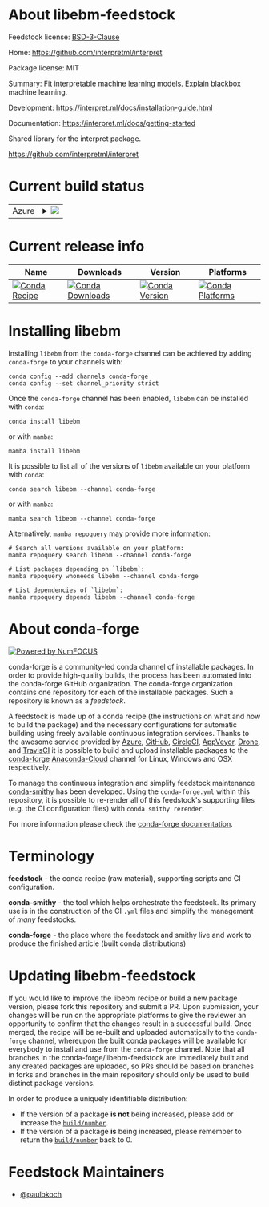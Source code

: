 About libebm-feedstock
======================

Feedstock license: [BSD-3-Clause](https://github.com/conda-forge/libebm-feedstock/blob/main/LICENSE.txt)

Home: https://github.com/interpretml/interpret

Package license: MIT

Summary: Fit interpretable machine learning models. Explain blackbox machine learning.

Development: https://interpret.ml/docs/installation-guide.html

Documentation: https://interpret.ml/docs/getting-started

Shared library for the interpret package.

https://github.com/interpretml/interpret


Current build status
====================


<table>
    
  <tr>
    <td>Azure</td>
    <td>
      <details>
        <summary>
          <a href="https://dev.azure.com/conda-forge/feedstock-builds/_build/latest?definitionId=18814&branchName=main">
            <img src="https://dev.azure.com/conda-forge/feedstock-builds/_apis/build/status/libebm-feedstock?branchName=main">
          </a>
        </summary>
        <table>
          <thead><tr><th>Variant</th><th>Status</th></tr></thead>
          <tbody><tr>
              <td>linux_64</td>
              <td>
                <a href="https://dev.azure.com/conda-forge/feedstock-builds/_build/latest?definitionId=18814&branchName=main">
                  <img src="https://dev.azure.com/conda-forge/feedstock-builds/_apis/build/status/libebm-feedstock?branchName=main&jobName=linux&configuration=linux%20linux_64_" alt="variant">
                </a>
              </td>
            </tr><tr>
              <td>linux_aarch64</td>
              <td>
                <a href="https://dev.azure.com/conda-forge/feedstock-builds/_build/latest?definitionId=18814&branchName=main">
                  <img src="https://dev.azure.com/conda-forge/feedstock-builds/_apis/build/status/libebm-feedstock?branchName=main&jobName=linux&configuration=linux%20linux_aarch64_" alt="variant">
                </a>
              </td>
            </tr><tr>
              <td>linux_ppc64le</td>
              <td>
                <a href="https://dev.azure.com/conda-forge/feedstock-builds/_build/latest?definitionId=18814&branchName=main">
                  <img src="https://dev.azure.com/conda-forge/feedstock-builds/_apis/build/status/libebm-feedstock?branchName=main&jobName=linux&configuration=linux%20linux_ppc64le_" alt="variant">
                </a>
              </td>
            </tr><tr>
              <td>osx_64</td>
              <td>
                <a href="https://dev.azure.com/conda-forge/feedstock-builds/_build/latest?definitionId=18814&branchName=main">
                  <img src="https://dev.azure.com/conda-forge/feedstock-builds/_apis/build/status/libebm-feedstock?branchName=main&jobName=osx&configuration=osx%20osx_64_" alt="variant">
                </a>
              </td>
            </tr><tr>
              <td>osx_arm64</td>
              <td>
                <a href="https://dev.azure.com/conda-forge/feedstock-builds/_build/latest?definitionId=18814&branchName=main">
                  <img src="https://dev.azure.com/conda-forge/feedstock-builds/_apis/build/status/libebm-feedstock?branchName=main&jobName=osx&configuration=osx%20osx_arm64_" alt="variant">
                </a>
              </td>
            </tr><tr>
              <td>win_64</td>
              <td>
                <a href="https://dev.azure.com/conda-forge/feedstock-builds/_build/latest?definitionId=18814&branchName=main">
                  <img src="https://dev.azure.com/conda-forge/feedstock-builds/_apis/build/status/libebm-feedstock?branchName=main&jobName=win&configuration=win%20win_64_" alt="variant">
                </a>
              </td>
            </tr>
          </tbody>
        </table>
      </details>
    </td>
  </tr>
</table>

Current release info
====================

| Name | Downloads | Version | Platforms |
| --- | --- | --- | --- |
| [![Conda Recipe](https://img.shields.io/badge/recipe-libebm-green.svg)](https://anaconda.org/conda-forge/libebm) | [![Conda Downloads](https://img.shields.io/conda/dn/conda-forge/libebm.svg)](https://anaconda.org/conda-forge/libebm) | [![Conda Version](https://img.shields.io/conda/vn/conda-forge/libebm.svg)](https://anaconda.org/conda-forge/libebm) | [![Conda Platforms](https://img.shields.io/conda/pn/conda-forge/libebm.svg)](https://anaconda.org/conda-forge/libebm) |

Installing libebm
=================

Installing `libebm` from the `conda-forge` channel can be achieved by adding `conda-forge` to your channels with:

```
conda config --add channels conda-forge
conda config --set channel_priority strict
```

Once the `conda-forge` channel has been enabled, `libebm` can be installed with `conda`:

```
conda install libebm
```

or with `mamba`:

```
mamba install libebm
```

It is possible to list all of the versions of `libebm` available on your platform with `conda`:

```
conda search libebm --channel conda-forge
```

or with `mamba`:

```
mamba search libebm --channel conda-forge
```

Alternatively, `mamba repoquery` may provide more information:

```
# Search all versions available on your platform:
mamba repoquery search libebm --channel conda-forge

# List packages depending on `libebm`:
mamba repoquery whoneeds libebm --channel conda-forge

# List dependencies of `libebm`:
mamba repoquery depends libebm --channel conda-forge
```


About conda-forge
=================

[![Powered by
NumFOCUS](https://img.shields.io/badge/powered%20by-NumFOCUS-orange.svg?style=flat&colorA=E1523D&colorB=007D8A)](https://numfocus.org)

conda-forge is a community-led conda channel of installable packages.
In order to provide high-quality builds, the process has been automated into the
conda-forge GitHub organization. The conda-forge organization contains one repository
for each of the installable packages. Such a repository is known as a *feedstock*.

A feedstock is made up of a conda recipe (the instructions on what and how to build
the package) and the necessary configurations for automatic building using freely
available continuous integration services. Thanks to the awesome service provided by
[Azure](https://azure.microsoft.com/en-us/services/devops/), [GitHub](https://github.com/),
[CircleCI](https://circleci.com/), [AppVeyor](https://www.appveyor.com/),
[Drone](https://cloud.drone.io/welcome), and [TravisCI](https://travis-ci.com/)
it is possible to build and upload installable packages to the
[conda-forge](https://anaconda.org/conda-forge) [Anaconda-Cloud](https://anaconda.org/)
channel for Linux, Windows and OSX respectively.

To manage the continuous integration and simplify feedstock maintenance
[conda-smithy](https://github.com/conda-forge/conda-smithy) has been developed.
Using the ``conda-forge.yml`` within this repository, it is possible to re-render all of
this feedstock's supporting files (e.g. the CI configuration files) with ``conda smithy rerender``.

For more information please check the [conda-forge documentation](https://conda-forge.org/docs/).

Terminology
===========

**feedstock** - the conda recipe (raw material), supporting scripts and CI configuration.

**conda-smithy** - the tool which helps orchestrate the feedstock.
                   Its primary use is in the construction of the CI ``.yml`` files
                   and simplify the management of *many* feedstocks.

**conda-forge** - the place where the feedstock and smithy live and work to
                  produce the finished article (built conda distributions)


Updating libebm-feedstock
=========================

If you would like to improve the libebm recipe or build a new
package version, please fork this repository and submit a PR. Upon submission,
your changes will be run on the appropriate platforms to give the reviewer an
opportunity to confirm that the changes result in a successful build. Once
merged, the recipe will be re-built and uploaded automatically to the
`conda-forge` channel, whereupon the built conda packages will be available for
everybody to install and use from the `conda-forge` channel.
Note that all branches in the conda-forge/libebm-feedstock are
immediately built and any created packages are uploaded, so PRs should be based
on branches in forks and branches in the main repository should only be used to
build distinct package versions.

In order to produce a uniquely identifiable distribution:
 * If the version of a package **is not** being increased, please add or increase
   the [``build/number``](https://docs.conda.io/projects/conda-build/en/latest/resources/define-metadata.html#build-number-and-string).
 * If the version of a package **is** being increased, please remember to return
   the [``build/number``](https://docs.conda.io/projects/conda-build/en/latest/resources/define-metadata.html#build-number-and-string)
   back to 0.

Feedstock Maintainers
=====================

* [@paulbkoch](https://github.com/paulbkoch/)

